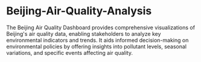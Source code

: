 # Beijing-Air-Quality-Analysis
The Beijing Air Quality Dashboard provides comprehensive visualizations of Beijing's air quality data, enabling stakeholders to analyze key environmental indicators and trends. It aids informed decision-making on environmental policies by offering insights into pollutant levels, seasonal variations, and specific events affecting air quality.
